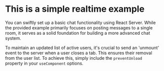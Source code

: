 # This is a simple realtime example

You can swiftly set up a basic chat functionality using React Server. While the provided example primarily focuses on posting messages to a single room, it serves as a solid foundation for building a more advanced chat system.

To maintain an updated list of active users, it's crucial to send an 'unmount' event to the server when a user closes a tab. This ensures their removal from the user list. To achieve this, simply include the `preventUnload` property in your `useComponent` options.
